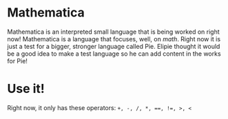 # Mathematica
Mathematica is an interpreted small language that is being worked on right now!
Mathematica is a language that focuses, well, on *math*. Right now it is just a test for a bigger, stronger language called Pie. Elipie thought it would be a good idea to make a test language so he can add content in the works for Pie! 

# Use it!

Right now, it only has these operators: `+, -, /, *, ==, !=, >, <`

